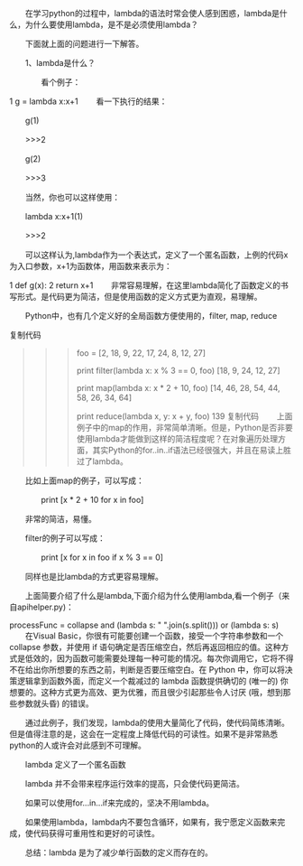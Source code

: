 　　在学习python的过程中，lambda的语法时常会使人感到困惑，lambda是什么，为什么要使用lambda，是不是必须使用lambda？

　　下面就上面的问题进行一下解答。

　　1、lambda是什么？

　　　　看个例子：　　　　　

1 g = lambda x:x+1
　　看一下执行的结果：　

　　g(1)

　　>>>2

　　g(2)

　　>>>3

　　当然，你也可以这样使用：

　　lambda x:x+1(1)

　　>>>2　　　

　　可以这样认为,lambda作为一个表达式，定义了一个匿名函数，上例的代码x为入口参数，x+1为函数体，用函数来表示为：

1 def g(x):
2     return x+1
　　非常容易理解，在这里lambda简化了函数定义的书写形式。是代码更为简洁，但是使用函数的定义方式更为直观，易理解。

　　Python中，也有几个定义好的全局函数方便使用的，filter, map, reduce　　

复制代码
>>> foo = [2, 18, 9, 22, 17, 24, 8, 12, 27]
>>>
>>> print filter(lambda x: x % 3 == 0, foo)
[18, 9, 24, 12, 27]
>>>
>>> print map(lambda x: x * 2 + 10, foo)
[14, 46, 28, 54, 44, 58, 26, 34, 64]
>>>
>>> print reduce(lambda x, y: x + y, foo)
139
复制代码
　　上面例子中的map的作用，非常简单清晰。但是，Python是否非要使用lambda才能做到这样的简洁程度呢？在对象遍历处理方面，其实Python的for..in..if语法已经很强大，并且在易读上胜过了lambda。

　　比如上面map的例子，可以写成：

　　　　print [x * 2 + 10 for x in foo]

　　非常的简洁，易懂。

　　filter的例子可以写成：

　　　　print [x for x in foo if x % 3 == 0]

　　同样也是比lambda的方式更容易理解。

　　上面简要介绍了什么是lambda,下面介绍为什么使用lambda,看一个例子（来自apihelper.py)：　　

processFunc = collapse and (lambda s: " ".join(s.split())) or (lambda s: s)
　　在Visual Basic，你很有可能要创建一个函数，接受一个字符串参数和一个 collapse 参数，并使用 if 语句确定是否压缩空白，然后再返回相应的值。这种方式是低效的，因为函数可能需要处理每一种可能的情况。每次你调用它，它将不得不在给出你所想要的东西之前，判断是否要压缩空白。在 Python 中，你可以将决策逻辑拿到函数外面，而定义一个裁减过的 lambda 函数提供确切的 (唯一的) 你想要的。这种方式更为高效、更为优雅，而且很少引起那些令人讨厌 (哦，想到那些参数就头昏) 的错误。

　　通过此例子，我们发现，lambda的使用大量简化了代码，使代码简练清晰。但是值得注意的是，这会在一定程度上降低代码的可读性。如果不是非常熟悉python的人或许会对此感到不可理解。

　　lambda 定义了一个匿名函数

　　lambda 并不会带来程序运行效率的提高，只会使代码更简洁。

　　如果可以使用for...in...if来完成的，坚决不用lambda。

　　如果使用lambda，lambda内不要包含循环，如果有，我宁愿定义函数来完成，使代码获得可重用性和更好的可读性。

　　总结：lambda 是为了减少单行函数的定义而存在的。
